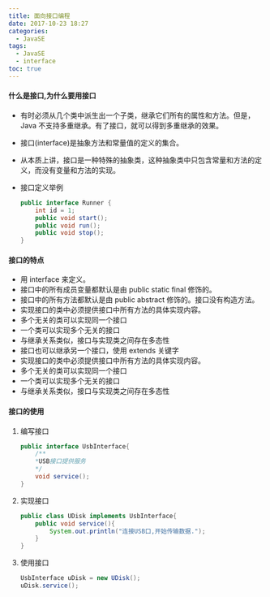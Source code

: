 ```yaml
---
title: 面向接口编程
date: 2017-10-23 18:27
categories:
  - JavaSE
tags:
  - JavaSE
  - interface
toc: true
---
```


#### 什么是接口,为什么要用接口

- 有时必须从几个类中派生出一个子类，继承它们所有的属性和方法。但是，Java 不支持多重继承。有了接口，就可以得到多重继承的效果。
- 接口(interface)是抽象方法和常量值的定义的集合。
- 从本质上讲，接口是一种特殊的抽象类，这种抽象类中只包含常量和方法的定义，而没有变量和方法的实现。
- 接口定义举例
  
  ```java
  public interface Runner {
      int id = 1;
      public void start();
      public void run();
      public void stop();
  }
  ```

#### 接口的特点

- 用 interface 来定义。
- 接口中的所有成员变量都默认是由 public static final 修饰的。
- 接口中的所有方法都默认是由 public abstract 修饰的。接口没有构造方法。
- 实现接口的类中必须提供接口中所有方法的具体实现内容。
- 多个无关的类可以实现同一个接口
- 一个类可以实现多个无关的接口
- 与继承关系类似，接口与实现类之间存在多态性
- 接口也可以继承另一个接口，使用 extends 关键字
- 实现接口的类中必须提供接口中所有方法的具体实现内容。
- 多个无关的类可以实现同一个接口
- 一个类可以实现多个无关的接口
- 与继承关系类似，接口与实现类之间存在多态性

#### 接口的使用

1. 编写接口

   ```java
   public interface UsbInterface{
       /**
       *USB接口提供服务
       */
       void service();
   }
   ```

2. 实现接口

   ```java
   public class UDisk implements UsbInterface{
       public void service(){
           System.out.println("连接USB口,开始传输数据.");
       }
   }
   ```

3. 使用接口

   ```java
   UsbInterface uDisk = new UDisk();
   uDisk.service();
   ```
